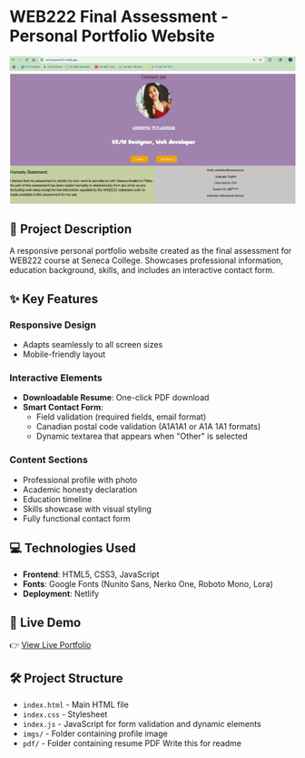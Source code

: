 # WEB222 Final Assessment - Personal Portfolio Website

![Portfolio Preview](imgs/ss_portfolio.png)

## 📝 Project Description
A responsive personal portfolio website created as the final assessment for WEB222 course at Seneca College. Showcases professional information, education background, skills, and includes an interactive contact form.

## ✨ Key Features
### Responsive Design
- Adapts seamlessly to all screen sizes
- Mobile-friendly layout

### Interactive Elements
- **Downloadable Resume**: One-click PDF download
- **Smart Contact Form**:
  - Field validation (required fields, email format)
  - Canadian postal code validation (A1A1A1 or A1A 1A1 formats)
  - Dynamic textarea that appears when "Other" is selected

### Content Sections
- Professional profile with photo
- Academic honesty declaration
- Education timeline
- Skills showcase with visual styling
- Fully functional contact form

## 💻 Technologies Used
- **Frontend**: HTML5, CSS3, JavaScript
- **Fonts**: Google Fonts (Nunito Sans, Nerko One, Roboto Mono, Lora)
- **Deployment**: Netlify

## 🚀 Live Demo
👉 [View Live Portfolio](https://ashriyaaweb222.netlify.app/)

## 🛠️ Project Structure
- `index.html` - Main HTML file
- `index.css` - Stylesheet
- `index.js` - JavaScript for form validation and dynamic elements
- `imgs/` - Folder containing profile image
- `pdf/` - Folder containing resume PDF Write this for readme
